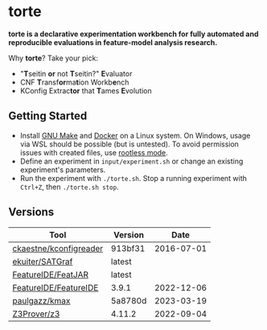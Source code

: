 # torte

**torte is a declarative experimentation workbench for fully automated and reproducible evaluations in feature-model analysis research.**

Why **torte**?
Take your pick:

- "**T**seitin **or** not **T**seitin?" **E**valuator
- CNF **T**ransf**or**ma**t**ion Workb**e**nch
- KConfig Extrac**tor** that **T**ames **E**volution

## Getting Started

- Install [GNU Make](https://www.gnu.org/software/make/) and [Docker](https://docs.docker.com/get-docker/) on a Linux system. On Windows, usage via WSL should be possible (but is untested).
  To avoid permission issues with created files, use [rootless mode](https://docs.docker.com/engine/security/rootless/).
- Define an experiment in `input/experiment.sh` or change an existing experiment's parameters.
- Run the experiment with `./torte.sh`. Stop a running experiment with `Ctrl+Z`, then `./torte.sh stop`.

## Versions

| Tool | Version | Date |
| - | - | - |
| [ckaestne/kconfigreader](https://github.com/ckaestne/kconfigreader) | 913bf31 | 2016-07-01 |
| [ekuiter/SATGraf](https://github.com/ekuiter/SATGraf) | latest | |
| [FeatureIDE/FeatJAR](https://github.com/FeatureIDE/FeatJAR) | latest | |
| [FeatureIDE/FeatureIDE](https://github.com/FeatureIDE/FeatureIDE) | 3.9.1 | 2022-12-06 |
| [paulgazz/kmax](https://github.com/paulgazz/kmax) | 5a8780d | 2023-03-19 |
| [Z3Prover/z3](https://github.com/Z3Prover/z3) | 4.11.2 | 2022-09-04 |